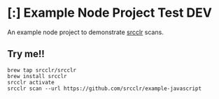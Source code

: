# [:] Example Node Project Test DEV


An example node project to demonstrate [srcclr](https://www.srcclr.com) scans.

## Try me!!

```
brew tap srcclr/srcclr
brew install srcclr
srcclr activate
srcclr scan --url https://github.com/srcclr/example-javascript
```
